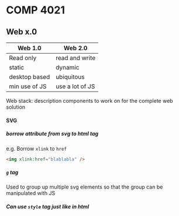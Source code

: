 # COMP 4021

## Web x.0

| Web 1.0       | Web 2.0         |
| ------------- | --------------- |
| Read only     | read and write  |
| static        | dynamic         |
| desktop based | ubiquitous      |
| min use of JS | use a lot of JS |

Web stack: description components to work on for the complete web solution

#### SVG

##### **borrow attribute from svg to html tag**

e.g. Borrow `xlink` to `href`

```html
<img xlink:href="blablabla" />
```

#####  `g` tag

Used to group up multiple svg elements so that the group can be manipulated with JS

##### Can use `style` tag just like in html
